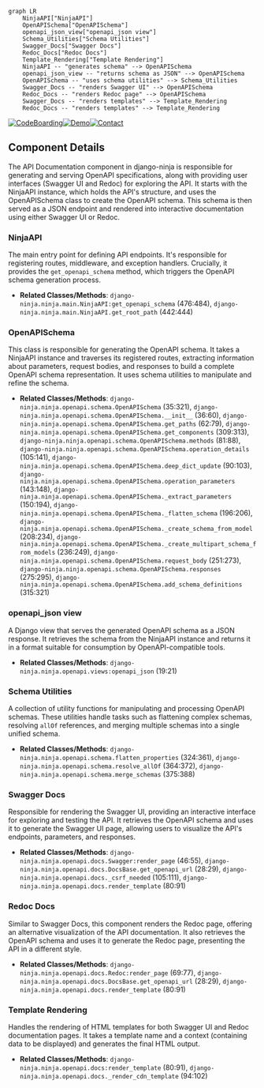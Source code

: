 ```mermaid
graph LR
    NinjaAPI["NinjaAPI"]
    OpenAPISchema["OpenAPISchema"]
    openapi_json_view["openapi_json view"]
    Schema_Utilities["Schema Utilities"]
    Swagger_Docs["Swagger Docs"]
    Redoc_Docs["Redoc Docs"]
    Template_Rendering["Template Rendering"]
    NinjaAPI -- "generates schema" --> OpenAPISchema
    openapi_json_view -- "returns schema as JSON" --> OpenAPISchema
    OpenAPISchema -- "uses schema utilities" --> Schema_Utilities
    Swagger_Docs -- "renders Swagger UI" --> OpenAPISchema
    Redoc_Docs -- "renders Redoc page" --> OpenAPISchema
    Swagger_Docs -- "renders templates" --> Template_Rendering
    Redoc_Docs -- "renders templates" --> Template_Rendering
```
[![CodeBoarding](https://img.shields.io/badge/Generated%20by-CodeBoarding-9cf?style=flat-square)](https://github.com/CodeBoarding/CodeBoarding)[![Demo](https://img.shields.io/badge/Try%20our-Demo-blue?style=flat-square)](https://www.codeboarding.org/demo)[![Contact](https://img.shields.io/badge/Contact%20us%20-%20codeboarding@gmail.com-lightgrey?style=flat-square)](mailto:codeboarding@gmail.com)

## Component Details

The API Documentation component in django-ninja is responsible for generating and serving OpenAPI specifications, along with providing user interfaces (Swagger UI and Redoc) for exploring the API. It starts with the NinjaAPI instance, which holds the API's structure, and uses the OpenAPISchema class to create the OpenAPI schema. This schema is then served as a JSON endpoint and rendered into interactive documentation using either Swagger UI or Redoc.

### NinjaAPI
The main entry point for defining API endpoints. It's responsible for registering routes, middleware, and exception handlers. Crucially, it provides the `get_openapi_schema` method, which triggers the OpenAPI schema generation process.
- **Related Classes/Methods**: `django-ninja.ninja.main.NinjaAPI:get_openapi_schema` (476:484), `django-ninja.ninja.main.NinjaAPI.get_root_path` (442:444)

### OpenAPISchema
This class is responsible for generating the OpenAPI schema. It takes a NinjaAPI instance and traverses its registered routes, extracting information about parameters, request bodies, and responses to build a complete OpenAPI schema representation. It uses schema utilities to manipulate and refine the schema.
- **Related Classes/Methods**: `django-ninja.ninja.openapi.schema.OpenAPISchema` (35:321), `django-ninja.ninja.openapi.schema.OpenAPISchema.__init__` (36:60), `django-ninja.ninja.openapi.schema.OpenAPISchema.get_paths` (62:79), `django-ninja.ninja.openapi.schema.OpenAPISchema.get_components` (309:313), `django-ninja.ninja.openapi.schema.OpenAPISchema.methods` (81:88), `django-ninja.ninja.openapi.schema.OpenAPISchema.operation_details` (105:141), `django-ninja.ninja.openapi.schema.OpenAPISchema.deep_dict_update` (90:103), `django-ninja.ninja.openapi.schema.OpenAPISchema.operation_parameters` (143:148), `django-ninja.ninja.openapi.schema.OpenAPISchema._extract_parameters` (150:194), `django-ninja.ninja.openapi.schema.OpenAPISchema._flatten_schema` (196:206), `django-ninja.ninja.openapi.schema.OpenAPISchema._create_schema_from_model` (208:234), `django-ninja.ninja.openapi.schema.OpenAPISchema._create_multipart_schema_from_models` (236:249), `django-ninja.ninja.openapi.schema.OpenAPISchema.request_body` (251:273), `django-ninja.ninja.openapi.schema.OpenAPISchema.responses` (275:295), `django-ninja.ninja.openapi.schema.OpenAPISchema.add_schema_definitions` (315:321)

### openapi_json view
A Django view that serves the generated OpenAPI schema as a JSON response. It retrieves the schema from the NinjaAPI instance and returns it in a format suitable for consumption by OpenAPI-compatible tools.
- **Related Classes/Methods**: `django-ninja.ninja.openapi.views:openapi_json` (19:21)

### Schema Utilities
A collection of utility functions for manipulating and processing OpenAPI schemas. These utilities handle tasks such as flattening complex schemas, resolving `allOf` references, and merging multiple schemas into a single unified schema.
- **Related Classes/Methods**: `django-ninja.ninja.openapi.schema.flatten_properties` (324:361), `django-ninja.ninja.openapi.schema.resolve_allOf` (364:372), `django-ninja.ninja.openapi.schema.merge_schemas` (375:388)

### Swagger Docs
Responsible for rendering the Swagger UI, providing an interactive interface for exploring and testing the API. It retrieves the OpenAPI schema and uses it to generate the Swagger UI page, allowing users to visualize the API's endpoints, parameters, and responses.
- **Related Classes/Methods**: `django-ninja.ninja.openapi.docs.Swagger:render_page` (46:55), `django-ninja.ninja.openapi.docs.DocsBase.get_openapi_url` (28:29), `django-ninja.ninja.openapi.docs._csrf_needed` (105:111), `django-ninja.ninja.openapi.docs.render_template` (80:91)

### Redoc Docs
Similar to Swagger Docs, this component renders the Redoc page, offering an alternative visualization of the API documentation. It also retrieves the OpenAPI schema and uses it to generate the Redoc page, presenting the API in a different style.
- **Related Classes/Methods**: `django-ninja.ninja.openapi.docs.Redoc:render_page` (69:77), `django-ninja.ninja.openapi.docs.DocsBase.get_openapi_url` (28:29), `django-ninja.ninja.openapi.docs.render_template` (80:91)

### Template Rendering
Handles the rendering of HTML templates for both Swagger UI and Redoc documentation pages. It takes a template name and a context (containing data to be displayed) and generates the final HTML output.
- **Related Classes/Methods**: `django-ninja.ninja.openapi.docs:render_template` (80:91), `django-ninja.ninja.openapi.docs._render_cdn_template` (94:102)